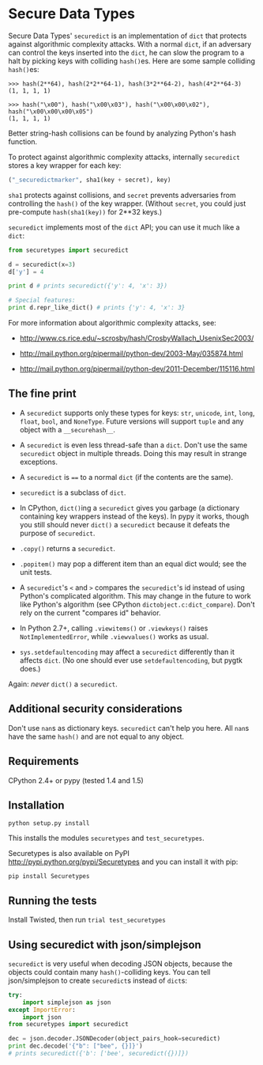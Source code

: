Secure Data Types
===========

Secure Data Types' `securedict` is an implementation of `dict` that protects against
algorithmic complexity attacks.  With a normal `dict`, if an adversary can
control the keys inserted into the `dict`, he can slow the program to a halt
by picking keys with colliding `hash()`es.  Here are some sample colliding
`hash()`es:

```
>>> hash(2**64), hash(2*2**64-1), hash(3*2**64-2), hash(4*2**64-3)
(1, 1, 1, 1)
```

```
>>> hash("\x00"), hash("\x00\x03"), hash("\x00\x00\x02"), hash("\x00\x00\x00\x05")
(1, 1, 1, 1)
```

Better string-hash collisions can be found by analyzing Python's hash function.

To protect against algorithmic complexity attacks, internally `securedict`
stores a key wrapper for each key:

```python
("_securedictmarker", sha1(key + secret), key)
```

`sha1` protects against collisions, and `secret` prevents adversaries from
controlling the `hash()` of the key wrapper.  (Without `secret`, you could just
pre-compute `hash(sha1(key))` for 2**32 keys.)

`securedict` implements most of the `dict` API; you can use it much like a `dict`:

```python
from securetypes import securedict

d = securedict(x=3)
d['y'] = 4

print d # prints securedict({'y': 4, 'x': 3})

# Special features:
print d.repr_like_dict() # prints {'y': 4, 'x': 3}
```

For more information about algorithmic complexity attacks, see:

*	http://www.cs.rice.edu/~scrosby/hash/CrosbyWallach_UsenixSec2003/

*	http://mail.python.org/pipermail/python-dev/2003-May/035874.html

*	http://mail.python.org/pipermail/python-dev/2011-December/115116.html



## The fine print

*	A `securedict` supports only these types for keys: `str`, `unicode`,
	`int`, `long`, `float`, `bool`, and `NoneType`.  Future versions will
	support `tuple` and any object with a `__securehash__`.

*	A `securedict` is even less thread-safe than a `dict`.  Don't use the same
	`securedict` object in multiple threads.  Doing this may result in strange
	exceptions.

*	A `securedict` is `==` to a normal `dict` (if the contents are the same).

*	`securedict` is a subclass of `dict`.

*	In CPython, `dict()`ing a `securedict` gives you garbage (a dictionary
	containing key wrappers instead of the keys).  In pypy it works, though
	you still should never `dict()` a `securedict` because it defeats the
	purpose of `securedict`.

*	`.copy()` returns a `securedict`.

*	`.popitem()` may pop a different item than an equal dict would; see the
	unit tests.

*	A `securedict`'s `<` and `>` compares the `securedict`'s id instead of using
	Python's complicated algorithm.  This may change in the future to work
	like Python's algorithm (see CPython `dictobject.c:dict_compare`).  Don't
	rely on the current "compares id" behavior.

*	In Python 2.7+, calling `.viewitems()` or `.viewkeys()` raises
	`NotImplementedError`, while `.viewvalues()` works as usual.

*	`sys.setdefaultencoding` may affect a `securedict` differently than it
	affects `dict`.  (No one should ever use `setdefaultencoding`, but pygtk
	does.)

Again: *never* `dict()` a `securedict`.



## Additional security considerations

Don't use `nan`s as dictionary keys.  `securedict` can't help you here.
All `nan`s have the same `hash()` and are not equal to any object.



## Requirements

CPython 2.4+ or pypy (tested 1.4 and 1.5)



## Installation

`python setup.py install`

This installs the modules `securetypes` and `test_securetypes`.

Securetypes is also available on PyPI <http://pypi.python.org/pypi/Securetypes>
and you can install it with pip:

`pip install Securetypes`



## Running the tests

Install Twisted, then run `trial test_securetypes`



## Using securedict with json/simplejson

`securedict` is very useful when decoding JSON objects, because the objects
could contain many `hash()`-colliding keys.  You can tell json/simplejson
to create `securedict`s instead of `dict`s:

```python
try:
	import simplejson as json
except ImportError:
	import json
from securetypes import securedict

dec = json.decoder.JSONDecoder(object_pairs_hook=securedict)
print dec.decode('{"b": ["bee", {}]}')
# prints securedict({'b': ['bee', securedict({})]})
```
